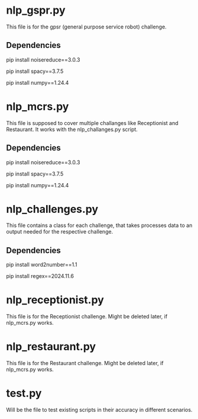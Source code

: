 
# nlp_gspr.py

This file is for the gpsr (general purpose service robot) challenge. 

## Dependencies

pip install noisereduce==3.0.3

pip install spacy==3.7.5

pip install numpy==1.24.4

# nlp_mcrs.py

This file is supposed to cover multiple challanges like Receptionist and Restaurant. 
It works with the nlp_challanges.py script.

## Dependencies

pip install noisereduce==3.0.3

pip install spacy==3.7.5

pip install numpy==1.24.4

# nlp_challenges.py

This file contains a class for each challenge, that takes processes data to an output 
needed for the respective challenge.

## Dependencies

pip install word2number==1.1

pip install regex==2024.11.6

# nlp_receptionist.py

This file is for the Receptionist challenge. Might be deleted later, if nlp_mcrs.py works.


# nlp_restaurant.py

This file is for the Restaurant challenge. Might be deleted later, if nlp_mcrs.py works.

# test.py

Will be the file to test existing scripts in their accuracy in different scenarios.


